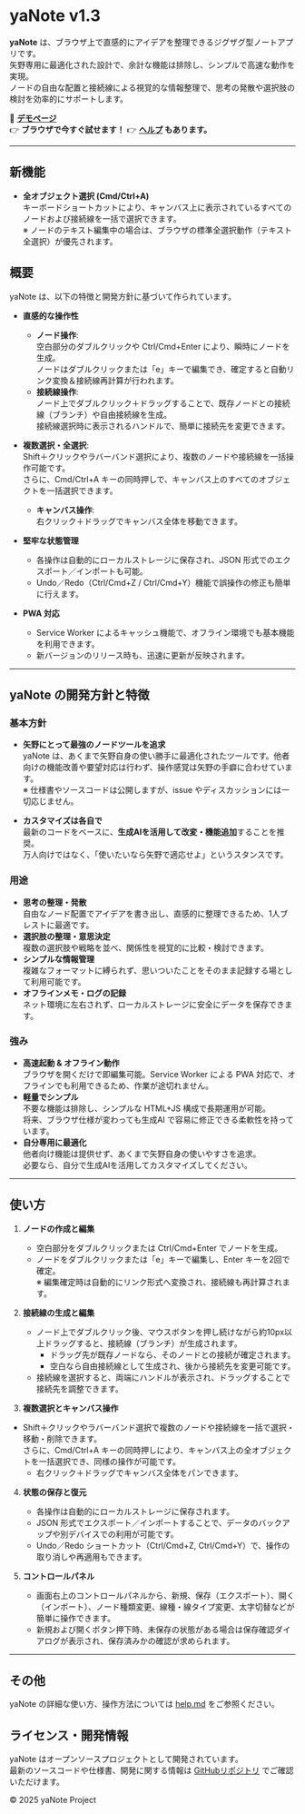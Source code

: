 # yaNote v1.3

**yaNote** は、ブラウザ上で直感的にアイデアを整理できるジグザグ型ノートアプリです。  
矢野専用に最適化された設計で、余計な機能は排除し、シンプルで高速な動作を実現。  
ノードの自由な配置と接続線による視覚的な情報整理で、思考の発散や選択肢の検討を効率的にサポートします。

📌 **[デモページ](https://co-meeting.github.io/yaNote/)**  
👉 **ブラウザで今すぐ試せます！**
👉 **[ヘルプ](./help.md) もあります。**

---

## 新機能

- **全オブジェクト選択 (Cmd/Ctrl+A)**  
  キーボードショートカットにより、キャンバス上に表示されているすべてのノードおよび接続線を一括で選択できます。  
  ※ ノードのテキスト編集中の場合は、ブラウザの標準全選択動作（テキスト全選択）が優先されます。

## 概要

yaNote は、以下の特徴と開発方針に基づいて作られています。

- **直感的な操作性**  
  - **ノード操作**:  
    空白部分のダブルクリックや Ctrl/Cmd+Enter により、瞬時にノードを生成。  
    ノードはダブルクリックまたは「e」キーで編集でき、確定すると自動リンク変換＆接続線再計算が行われます。
  - **接続線操作**:  
    ノード上でダブルクリック＋ドラッグすることで、既存ノードとの接続線（ブランチ）や自由接続線を生成。  
    接続線選択時に表示されるハンドルで、簡単に接続先を変更できます。
- **複数選択・全選択**:  
  Shift＋クリックやラバーバンド選択により、複数のノードや接続線を一括操作可能です。  
  さらに、Cmd/Ctrl+A キーの同時押しで、キャンバス上のすべてのオブジェクトを一括選択できます。
  - **キャンバス操作**:  
    右クリック＋ドラッグでキャンバス全体を移動できます。

- **堅牢な状態管理**  
  - 各操作は自動的にローカルストレージに保存され、JSON 形式でのエクスポート／インポートも可能。  
  - Undo／Redo（Ctrl/Cmd+Z / Ctrl/Cmd+Y）機能で誤操作の修正も簡単に行えます。

- **PWA 対応**  
  - Service Worker によるキャッシュ機能で、オフライン環境でも基本機能を利用できます。  
  - 新バージョンのリリース時も、迅速に更新が反映されます。

---

## yaNote の開発方針と特徴

### 基本方針
- **矢野にとって最強のノードツールを追求**  
  yaNote は、あくまで矢野自身の使い勝手に最適化されたツールです。他者向けの機能改善や要望対応は行わず、操作感覚は矢野の手癖に合わせています。  
  ※ 仕様書やソースコードは公開しますが、issue やディスカッションには一切応じません。

- **カスタマイズは各自で**  
  最新のコードをベースに、**生成AIを活用して改変・機能追加**することを推奨。  
  万人向けではなく、「使いたいなら矢野で適応せよ」というスタンスです。

### 用途
- **思考の整理・発散**  
  自由なノード配置でアイデアを書き出し、直感的に整理できるため、1人ブレストに最適です。
- **選択肢の整理・意思決定**  
  複数の選択肢や戦略を並べ、関係性を視覚的に比較・検討できます。
- **シンプルな情報管理**  
  複雑なフォーマットに縛られず、思いついたことをそのまま記録する場として利用可能です。
- **オフラインメモ・ログの記録**  
  ネット環境に左右されず、ローカルストレージに安全にデータを保存できます。

### 強み
- **高速起動 & オフライン動作**  
  ブラウザを開くだけで即編集可能。Service Worker による PWA 対応で、オフラインでも利用できるため、作業が途切れません。
- **軽量でシンプル**  
  不要な機能は排除し、シンプルな HTML+JS 構成で長期運用が可能。  
  将来、ブラウザ仕様が変わっても生成AI で容易に修正できる柔軟性を持っています。
- **自分専用に最適化**  
  他者向け機能は提供せず、あくまで矢野自身の使いやすさを追求。  
  必要なら、自分で生成AIを活用してカスタマイズしてください。

---

## 使い方

1. **ノードの作成と編集**  
   - 空白部分をダブルクリックまたは Ctrl/Cmd+Enter でノードを生成。  
   - ノードをダブルクリックまたは「e」キーで編集し、Enter キーを2回で確定。  
   ※ 編集確定時は自動的にリンク形式へ変換され、接続線も再計算されます。

2. **接続線の生成と編集**  
   - ノード上でダブルクリック後、マウスボタンを押し続けながら約10px以上ドラッグすると、接続線（ブランチ）が生成されます。  
     - ドラッグ先が既存ノードなら、そのノードとの接続が確定されます。  
     - 空白なら自由接続線として生成され、後から接続先を変更可能です。  
   - 接続線を選択すると、両端にハンドルが表示され、ドラッグすることで接続先を調整できます。

3. **複数選択とキャンバス操作**  
- Shift＋クリックやラバーバンド選択で複数のノードや接続線を一括で選択・移動・削除できます。  
  さらに、Cmd/Ctrl+A キーの同時押しにより、キャンバス上の全オブジェクトを一括選択でき、同様の操作が可能です。  
   - 右クリック＋ドラッグでキャンバス全体をパンできます。

4. **状態の保存と復元**  
   - 各操作は自動的にローカルストレージに保存されます。  
   - JSON 形式でエクスポート／インポートすることで、データのバックアップや別デバイスでの利用が可能です。  
   - Undo／Redo ショートカット（Ctrl/Cmd+Z, Ctrl/Cmd+Y）で、操作の取り消しや再適用もできます。

5. **コントロールパネル**  
   - 画面右上のコントロールパネルから、新規、保存（エクスポート）、開く（インポート）、ノード種類変更、線種・線タイプ変更、太字切替などが簡単に操作できます。  
   - 新規および開くボタン押下時、未保存の状態がある場合は保存確認ダイアログが表示され、保存済みかの確認が求められます。

---

## その他

yaNote の詳細な使い方、操作方法については [help.md](./help.md) をご参照ください。

## ライセンス・開発情報

yaNote はオープンソースプロジェクトとして開発されています。  
最新のソースコードや仕様書、開発に関する情報は [GitHubリポジトリ](https://github.com/co-meeting/yaNote) でご確認いただけます。

© 2025 yaNote Project
